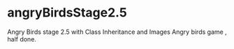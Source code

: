 # angryBirdsStage2.5
Angry Birds stage 2.5 with Class Inheritance and Images
Angry birds game , half done.